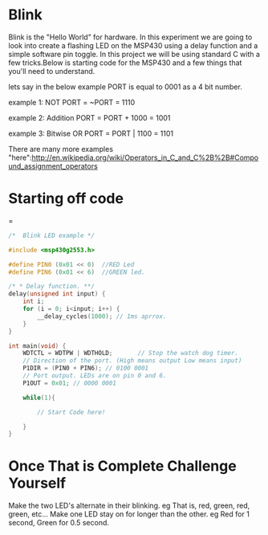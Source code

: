 Blink
===

Blink is the "Hello World" for hardware. In this experiment we are going to look into create a flashing LED on the MSP430 using a delay function and a simple software pin toggle. In this project we will be using standard C with a few tricks.Below is starting code for the MSP430 and a few things that you'll need to understand. 

lets say in the below example PORT is equal to 0001 as a 4 bit number.


example 1: NOT
PORT = ~PORT
     = 1110

example 2: Addition
PORT = PORT + 1000
     = 1001

example 3: Bitwise OR
PORT = PORT | 1100
     = 1101

	 
There are many more examples "here":http://en.wikipedia.org/wiki/Operators_in_C_and_C%2B%2B#Compound_assignment_operators

Starting off code
==
=
``` C
/*  Blink LED example */

#include <msp430g2553.h>

#define PIN0 (0x01 << 0)  //RED Led
#define PIN6 (0x01 << 6)  //GREEN led.

/* * Delay function. **/
delay(unsigned int input) {
	int i;
	for (i = 0; i<input; i++) {
		__delay_cycles(1000); // 1ms aprrox. 
	}
}

int main(void) {
	WDTCTL = WDTPW | WDTHOLD;		// Stop the watch dog timer.
	// Direction of the port. (High means output Low means input)
	P1DIR = (PIN0 + PIN6); // 0100 0001
	// Port output. LEDs are on pin 0 and 6.			
	P1OUT = 0x01; // 0000 0001					

	while(1){

		// Start Code here!

	}
}
```

Once That is Complete Challenge Yourself
===


Make the two LED's alternate in their blinking.
eg That is, red, green, red, green, etc... 
Make one LED stay on for longer than the other.
eg Red for 1 second, Green for 0.5 second.
